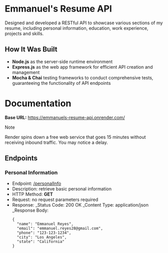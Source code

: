 # Emmanuel's Resume API

Designed and developed a RESTful API to showcase various sections of my resume, including personal information, education, work experience, projects and skills.

## How It Was Built

- **Node.js** as the server-side runtime environment
- **Express.js** as the web app framework for efficient API creation and management
- **Mocha & Chai** testing frameworks to conduct comprehensive tests, guaranteeing the functionality of API endpoints

# Documentation

**Base URL:** https://emmanuels-resume-api.onrender.com/

> [!NOTE]
> Render spins down a free web service that goes 15 minutes without receiving inbound traffic. You may notice a delay.

## Endpoints

### Personal Information

- Endpoint: [/personalInfo](https://emmanuels-resume-api.onrender.com/personalInfo)
- Description: retrieve basic personal information
- HTTP Method: **GET**
- Request: no request parameters required
- Response:
  \_Status Code: 200 OK
  \_Content Type: application/json
  \_Response Body:
  ```
  {
    "name": "Emmanuel Reyes",
    "email": "emmanuel.reyes28@gmail.com",
    "phone": "123-123-1234",
    "city": "Los Angeles",
    "state": "California"
  }
  ```
